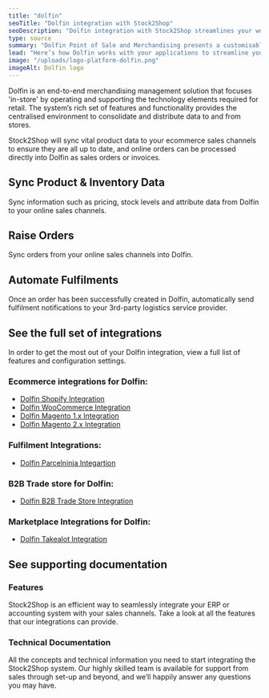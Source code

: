 ```yaml
---
title: "dolfin"
seoTitle: "Dolfin integration with Stock2Shop"
seoDescription: "Dolfin integration with Stock2Shop streamlines your workflow"
type: source
summary: "Dolfin Point of Sale and Merchandising presents a customisable ERP solution to meet Fashion, Apparel and General Merchandise retailer’s needs."
lead: "Here’s how Dolfin works with your applications to streamline your workflow."
image: "/uploads/logo-platform-dolfin.png"
imageAlt: Dolfin logo
---
```


Dolfin is an end-to-end merchandising management solution that focuses 'in-store' by operating and 
supporting the technology elements required for retail. The system’s rich set of features and functionality 
provides the centralised environment to consolidate and distribute data to and from stores.

Stock2Shop will sync vital product data to your ecommerce sales channels to ensure they are all up to date, 
and online orders can be processed directly into Dolfin as sales orders or invoices.

## Sync Product & Inventory Data
Sync information such as pricing, stock levels and attribute data from Dolfin to your online sales channels. 


## Raise Orders
Sync orders from your online sales channels into Dolfin.

## Automate Fulfilments 
Once an order has been successfully created in Dolfin, automatically send fulfilment notifications to your 3rd-party logistics service provider. 

## See the full set of integrations
In order to get the most out of your Dolfin integration, view a full list of features and configuration settings.

### Ecommerce integrations for Dolfin: 
- [Dolfin Shopify Integration](/integrations/dolfin-shopify)
- [Dolfin WooCommerce Integration](/integrations/dolfin-woocommerce)
- [Dolfin Magento 1.x Integration](/integrations/dolfin-magento)
- [Dolfin Magento 2.x Integration](/integrations/dolfin-)

### Fulfilment Integrations: 
- [Dolfin Parcelninja Integartion](/integrations/dolfin-parcelninja)

### B2B Trade store for Dolfin:  
- [Dolfin B2B Trade Store Integration](/integrations/dolfin-b2b-trade-store)

### Marketplace Integrations for Dolfin: 
- [Dolfin Takealot Integration](/integrations/dolfin-takealot)


## See supporting documentation

### Features
Stock2Shop is an efficient way to seamlessly integrate your ERP or accounting system with your sales channels. Take a look at all the features that our integrations can provide. 

### Technical Documentation
All the concepts and technical information you need to start integrating the Stock2Shop system. Our highly skilled team is available for support from sales through set-up and beyond, and we’ll happily answer any questions you may have. 





